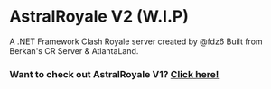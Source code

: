 # AstralRoyale V2 (W.I.P)
A .NET Framework Clash Royale server created by @fdz6
Built from Berkan's CR Server & AtlantaLand.

### Want to check out AstralRoyale V1? [Click here!](https://github.com/fdz6/AstralRoyale)
